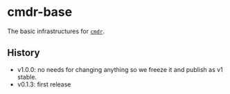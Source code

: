 # cmdr-base

The basic infrastructures for [`cmdr`](https://github.com/hedzr/cmdr).

## History

- v1.0.0: no needs for changing anything so we freeze it and publish as v1 stable.
- v0.1.3: first release
